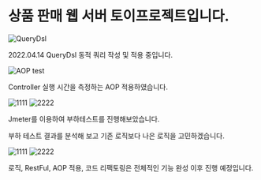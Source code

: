 # 상품 판매 웹 서버 토이프로젝트입니다.

![QueryDsl](https://user-images.githubusercontent.com/90826012/163416354-e9cdf629-81f0-4fde-afa4-1245784bec8f.PNG)

2022.04.14
QueryDsl 동적 쿼리 작성 및 적용 중입니다.

![AOP test](https://user-images.githubusercontent.com/90826012/163409662-490724ab-d85c-473f-9877-0a299660038c.PNG)

Controller 실행 시간을 측정하는 AOP 적용하였습니다.

![1111](https://user-images.githubusercontent.com/90826012/158863172-67ca1b20-ae7e-41e8-abd0-47ba63311d40.PNG)
![2222](https://user-images.githubusercontent.com/90826012/158863175-9e3158ac-d468-4892-bf53-770484fe964f.PNG)

Jmeter를 이용하여 부하테스트를 진행해보았습니다.

부하 테스트 결과를 분석해 보고 기존 로직보다 나은 로직을 고민하겠습니다.

![1111](https://user-images.githubusercontent.com/90826012/158407519-61dedf98-3d39-4a84-b65b-837e8e4f8daa.PNG)
![2222](https://user-images.githubusercontent.com/90826012/158407527-faf48ddf-f85b-4e80-9bd2-93ae03b02180.PNG)

로직, RestFul, AOP 적용, 코드 리팩토링은 전체적인 기능 완성 이후 진행 예정입니다.

